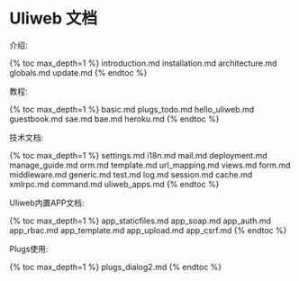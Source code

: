 # Uliweb 文档

介绍:


{% toc max_depth=1 %}
introduction.md
installation.md
architecture.md
globals.md
update.md
{% endtoc %}

教程:


{% toc max_depth=1 %}
basic.md
plugs_todo.md
hello_uliweb.md
guestbook.md
sae.md
bae.md
heroku.md
{% endtoc %}

技术文档:


{% toc max_depth=1 %}
settings.md
i18n.md
mail.md
deployment.md
manage_guide.md
orm.md
template.md
url_mapping.md
views.md
form.md
middleware.md
generic.md
test.md
log.md
session.md
cache.md
xmlrpc.md
command.md
uliweb_apps.md
{% endtoc %}

Uliweb内置APP文档:


{% toc max_depth=1 %}
app_staticfiles.md
app_soap.md
app_auth.md
app_rbac.md
app_template.md
app_upload.md
app_csrf.md
{% endtoc %}

Plugs使用:


{% toc max_depth=1 %}
plugs_dialog2.md
{% endtoc %}

